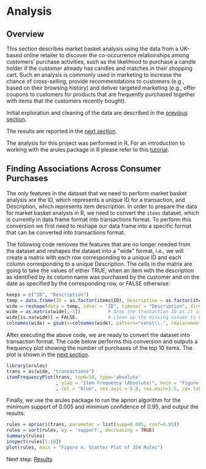 # Analysis

## Overview
This section describes market basket analysis using the data from a UK-based online retailer to discover the co-occurrence relationships among customers’ purchase activities, such as the likelihood to purchase a candle holder if the customer already has candles and matches in their shopping cart. Such an analysis is commonly used in marketing to increase the chance of cross-selling, provide recommendations to customers (e.g., based on their browsing history) and deliver targeted marketing (e.g., offer coupons to customers for products that are frequently purchased together with items that the customers recently bought).

Initial exploration and cleaning of the data are described in the [previous section](https://eagronin.github.io/market-basket-prepare/).

The results are reported in the [next section](https://eagronin.github.io/market-basket-report/).

The analysis for this project was performed in R.  For an introduction to working with the arules package in R please refer to this [tutorial](http://www.learnbymarketing.com/1043/working-with-arules-transactions-and-read-transactions/).

## Finding Associations Across Consumer Purchases

The only features in the dataset that we need to perform market basket analysis are the ID, which represents a unique ID for a transaction, and Description, which represents item description.  In order to prepare the data for market basket analysis in R, we need to convert the `items` dataset, which is currently in data frame format into transactions format.  To perform this conversion we first need to reshape our data frame into a specific format that can be converted into transactions format.  

The following code removes the features that are no longer needed from the dataset and reshapes the dataset into a "wide" format, i.e., we will create a matrix with each row corresponding to a unique ID and each column corresponding to a unique Description.  The cells in the matrix are going to take the values of either TRUE, when an item with the description as identified by its column name was purchased by the customer and on the date as specified by the corresponding row, or FALSE otherwise:

```R
keeps = c("ID", "Description")
temp = data.frame(ID = as.factor(items$ID), Description = as.factor(items$Description), const = TRUE)
wide = reshape(data = temp, idvar = "ID", timevar = "Description", direction = "wide")
wide = as.matrix(wide[,-1])          # drop the transaction ID as it is no longer used
wide[is.na(wide)] = FALSE.           # clean up the missing values to be FALSE
colnames(wide) = gsub(x=colnames(wide), pattern="const\\.", replacement="")    # clean up column names
```

After executing the above code, we are ready to convert the dataset into transaction format.  The code below performs this conversion and outputs a frequency plot showing the number of purchases of the top 10 items.  The plot is shown in the [next section](https://eagronin.github.io/market-basket-report/). 

```R
library(arules)
trans = as(wide, "transactions")
itemFrequencyPlot(trans, topN=10, type='absolute'
                  , ylab = "Item Frequency (Absolute)", main = "Figure 3. Number of Purchases of the Top 10 Items"
                  , col = "blue", cex.axis = 0.8, cex.main=1.5, cex.lab = .8, cex.names = 0.8)
```

Finally, we use the arules package to run the apriori algorithm for the minimum support of 0.005 and minimum confidence of 0.95, and output the results:

```R
rules = apriori(trans, parameter = list(supp=0.005, conf=0.95))
rules = sort(rules, by = 'support', decreasing = TRUE)
summary(rules)
inspect(rules[1:10])
plot(rules, main = "Figure 4. Scatter Plot of 354 Rules")
```

Next step: [Results](https://eagronin.github.io/market-basket-report/)
